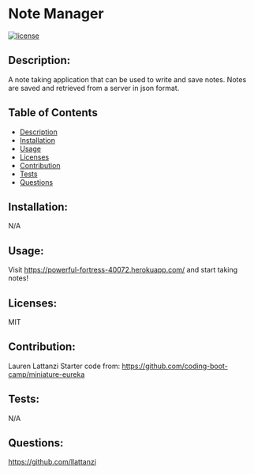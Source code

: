 # Note Manager
  [![license](https://img.shields.io/badge/license-MIT-blue)](https://opensource.org/licenses/MIT) 

  ## Description:
  A note taking application that can be used to write and save notes. Notes are saved and retrieved from a server in json format.

  ## Table of Contents
  - [Description](#description)
  - [Installation](#installation)
  - [Usage](#usage)
  - [Licenses](#licenses)
  - [Contribution](#contribution)
  - [Tests](#tests)
  - [Questions](#questions)

  ## Installation:
  N/A

  ## Usage:
  Visit https://powerful-fortress-40072.herokuapp.com/ and start taking notes!

  ## Licenses:
  MIT<br/>

  ## Contribution:
  Lauren Lattanzi
  Starter code from: https://github.com/coding-boot-camp/miniature-eureka

  ## Tests:
  N/A

  ## Questions:
  https://github.com/llattanzi
